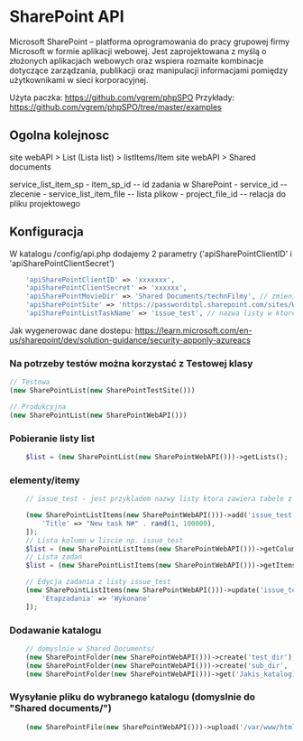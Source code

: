 # SharePoint API

Microsoft SharePoint – platforma oprogramowania do pracy grupowej firmy Microsoft w formie aplikacji webowej. Jest zaprojektowana z myślą o złożonych aplikacjach webowych oraz wspiera rozmaite kombinacje dotyczące zarządzania, publikacji oraz manipulacji informacjami pomiędzy użytkownikami w sieci korporacyjnej. 

Użyta paczka: https://github.com/vgrem/phpSPO
Przykłady: https://github.com/vgrem/phpSPO/tree/master/examples


## Ogolna kolejnosc

site webAPI > List (Lista list) > listItems/Item 
site webAPI > Shared documents

service_list_item_sp
    - item_sp_id                -- id zadania w SharePoint
    - service_id                -- zlecenie
    - service_list_item_file    -- lista plikow
        - project_file_id       -- relacja do pliku projektowego

## Konfiguracja

W katalogu /config/api.php dodajemy 2 parametry ('apiSharePointClientID' i 'apiSharePointClientSecret')

```php
    'apiSharePointClientID' => 'xxxxxxx',
    'apiSharePointClientSecret' => 'xxxxxx',
    'apiSharePointMovieDir' => 'Shared Documents/technFilmy', // zmieniamy sciezke mediow dla podpisanych zlecen
    'apiSharePointSite' => 'https://passworditpl.sharepoint.com/sites/WebAPI', // 
    'apiSharePointListTaskName' => 'issue_test', // nazwa listy w ktorej beda dodawane zadania
```

Jak wygenerowac dane dostepu: https://learn.microsoft.com/en-us/sharepoint/dev/solution-guidance/security-apponly-azureacs


### Na potrzeby testów można korzystać z Testowej klasy

```php
// Testowa
(new SharePointList(new SharePointTestSite()))

// Produkcyjna
(new SharePointList(new SharePointWebAPI()))
```

### Pobieranie listy list

```php
    $list = (new SharePointList(new SharePointWebAPI()))->getLists();
```

###  elementy/itemy 

```php
    // issue_test - jest przykladem nazwy listy ktora zawiera tabele z zadaniami

    (new SharePointListItems(new SharePointWebAPI()))->add('issue_test', [
        'Title' => "New task N#" . rand(1, 100000),
    ]);
    // Lista kolumn w liscie np. issue_test
    $list = (new SharePointListItems(new SharePointWebAPI()))->getColumnItem('issue_test');
    // Lista zadan 
    $list = (new SharePointListItems(new SharePointWebAPI()))->getItems('issue_test');

    // Edycja zadania z listy issue_test
    (new SharePointListItems(new SharePointWebAPI()))->update('issue_test', 3, [
        'Etapzadania' => 'Wykonane'
    ]);

```

### Dodawanie katalogu

```php
    // domyslnie w Shared Documents/
    (new SharePointFolder(new SharePointWebAPI()))->create('test_dir');
    (new SharePointFolder(new SharePointWebAPI()))->create('sub_dir', 'Shared Documents/test_dir');
    (new SharePointFolder(new SharePointWebAPI()))->get('Jakis_katalog); // jak nie ma to null
```

### Wysyłanie pliku do wybranego katalogu (domyslnie do "Shared documents/")

```php
    (new SharePointFile(new SharePointWebAPI()))->upload('/var/www/html/test.txt', '__katalog__sciezka_w_SP');
```
